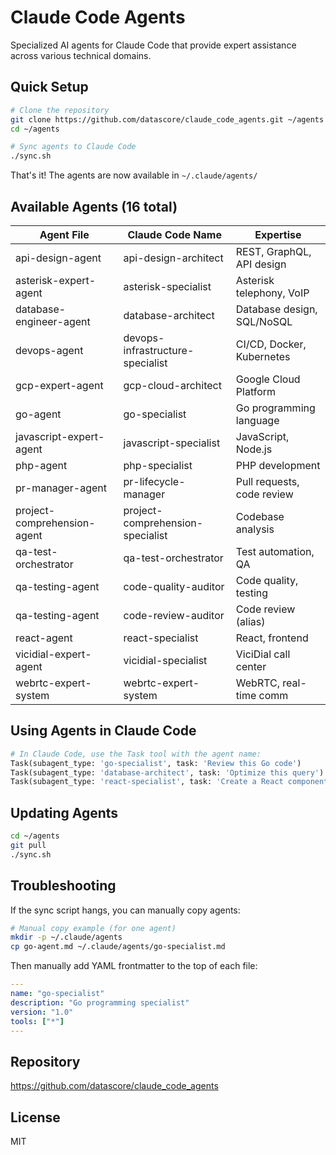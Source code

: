 # Claude Code Agents

Specialized AI agents for Claude Code that provide expert assistance across various technical domains.

## Quick Setup

```bash
# Clone the repository
git clone https://github.com/datascore/claude_code_agents.git ~/agents
cd ~/agents

# Sync agents to Claude Code
./sync.sh
```

That's it! The agents are now available in `~/.claude/agents/`

## Available Agents (16 total)

| Agent File | Claude Code Name | Expertise |
|------------|-----------------|-----------|
| api-design-agent | api-design-architect | REST, GraphQL, API design |
| asterisk-expert-agent | asterisk-specialist | Asterisk telephony, VoIP |
| database-engineer-agent | database-architect | Database design, SQL/NoSQL |
| devops-agent | devops-infrastructure-specialist | CI/CD, Docker, Kubernetes |
| gcp-expert-agent | gcp-cloud-architect | Google Cloud Platform |
| go-agent | go-specialist | Go programming language |
| javascript-expert-agent | javascript-specialist | JavaScript, Node.js |
| php-agent | php-specialist | PHP development |
| pr-manager-agent | pr-lifecycle-manager | Pull requests, code review |
| project-comprehension-agent | project-comprehension-specialist | Codebase analysis |
| qa-test-orchestrator | qa-test-orchestrator | Test automation, QA |
| qa-testing-agent | code-quality-auditor | Code quality, testing |
| qa-testing-agent | code-review-auditor | Code review (alias) |
| react-agent | react-specialist | React, frontend |
| vicidial-expert-agent | vicidial-specialist | ViciDial call center |
| webrtc-expert-system | webrtc-expert-system | WebRTC, real-time comm |

## Using Agents in Claude Code

```python
# In Claude Code, use the Task tool with the agent name:
Task(subagent_type: 'go-specialist', task: 'Review this Go code')
Task(subagent_type: 'database-architect', task: 'Optimize this query')
Task(subagent_type: 'react-specialist', task: 'Create a React component')
```

## Updating Agents

```bash
cd ~/agents
git pull
./sync.sh
```

## Troubleshooting

If the sync script hangs, you can manually copy agents:

```bash
# Manual copy example (for one agent)
mkdir -p ~/.claude/agents
cp go-agent.md ~/.claude/agents/go-specialist.md
```

Then manually add YAML frontmatter to the top of each file:
```yaml
---
name: "go-specialist"
description: "Go programming specialist"
version: "1.0"
tools: ["*"]
---
```

## Repository

https://github.com/datascore/claude_code_agents

## License

MIT
